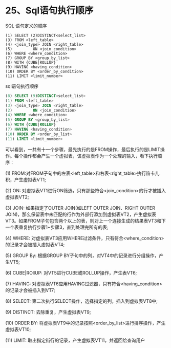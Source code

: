 # 25、Sql语句执行顺序

SQL 语句定义的顺序

```mysql
(1) SELECT (2)DISTINCT<select_list>
(3) FROM <left_table>
(4) <join_type> JOIN <right_table>
(5)         ON <join_condition>
(6) WHERE <where_condition>
(7) GROUP BY <group_by_list>
(8) WITH {CUBE|ROLLUP}
(9) HAVING <having_condition>
(10) ORDER BY <order_by_condition>
(11) LIMIT <limit_number>
```

sql语句执行顺序

```sql
(8) SELECT (9)DISTINCT<select_list>
(1) FROM <left_table>
(3) <join_type> JOIN <right_table>
(2)         ON <join_condition>
(4) WHERE <where_condition>
(5) GROUP BY <group_by_list>
(6) WITH {CUBE|ROLLUP}
(7) HAVING <having_condition>
(10) ORDER BY <order_by_list>
(11) LIMIT <limit_number>

```

可以看到，一共有十一个步骤，最先执行的是FROM操作，最后执行的是LIMIT操作。每个操作都会产生一个虚拟表，该虚拟表作为一个处理的输入，看下执行顺序：

(1) FROM:对FROM子句中的左表<left_table>和右表<right_table>执行笛卡儿积，产生虚拟表VT1;

(2) ON: 对虚拟表VT1进行ON筛选，只有那些符合<join_condition>的行才被插入虚拟表VT2;

(3) JOIN: 如果指定了OUTER JOIN(如LEFT OUTER JOIN、RIGHT OUTER JOIN)，那么保留表中未匹配的行作为外部行添加到虚拟表VT2，产生虚拟表VT3。如果FROM子句包含两个以上的表，则对上一个连接生成的结果表VT3和下一个表重复执行步骤1~步骤3，直到处理完所有的表;

(4) WHERE: 对虚拟表VT3应用WHERE过滤条件，只有符合<where_condition>的记录才会被插入虚拟表VT4;

(5) GROUP By: 根据GROUP BY子句中的列，对VT4中的记录进行分组操作，产生VT5;

(6) CUBE|ROllUP: 对VT5进行CUBE或ROLLUP操作，产生表VT6;

(7) HAVING: 对虚拟表VT6应用HAVING过滤器，只有符合<having_condition>的记录才会被插入到VT7;

(8) SELECT: 第二次执行SELECT操作，选择指定的列，插入到虚拟表VT8中;

(9) DISTINCT: 去除重复，产生虚拟表VT9;

(10) ORDER BY: 将虚拟表VT9中的记录按照<order_by_list>进行排序操作，产生虚拟表VT10;

(11) LIMIT: 取出指定街行的记录，产生虚拟表VT11，并返回给查询用户